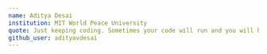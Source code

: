 ```yaml
---
name: Aditya Desai
institution: MIT World Peace University
quote: Just keeping coding. Sometimes your code will run and you will have no clue why XD.
github_user: adityavdesai
---
```

